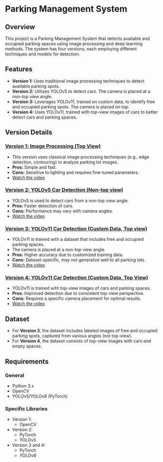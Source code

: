 # Parking Management System

## Overview
This project is a Parking Management System that detects available and occupied parking spaces using image processing and deep learning methods. The system has four versions, each employing different techniques and models for detection.

## Features
- **Version 1:** Uses traditional image processing techniques to detect available parking spots.
- **Version 2:** Utilizes YOLOv5 to detect cars. The camera is placed at a non-top view angle.
- **Version 3:** Leverages YOLOv11, trained on custom data, to identify free and occupied parking spots. The camera is placed on top.
- **Version 4:** Uses YOLOv11, trained with top-view images of cars to better detect cars and parking spaces.

## Version Details

### [Version 1: Image Processing (Top View)](https://github.com/karim-khaled-taha/Computer-Vision/tree/main/Computer-Vision/2.3-Parking_Management/by_image_processing)
- This version uses classical image processing techniques (e.g., edge detection, contouring) to analyze parking lot images.
- **Pros:** Simple and fast.
- **Cons:** Sensitive to lighting and requires fine-tuned parameters.
- [Watch the video](https://github.com/user-attachments/assets/76cfdc0a-7d6f-45c5-b77c-edd1f6447c83)


### [Version 2: YOLOv5 Car Detection (Non-top view)](https://github.com/karim-khaled-taha/Computer-Vision/tree/main/Computer-Vision/2.3-Parking_Management/by_Yolov5)
- YOLOv5 is used to detect cars from a non-top view angle.
- **Pros:** Faster detection of cars.
- **Cons:** Performance may vary with camera angles.
- [Watch the video](https://github.com/user-attachments/assets/aa195183-10b3-497d-92b2-ac23d166d873)



### [Version 3: YOLOv11 Car Detection (Custom Data, Top view)](https://github.com/karim-khaled-taha/Computer-Vision/tree/main/Computer-Vision/2.3-Parking_Management/BY_Yolov11_V1.0)
- YOLOv11 is trained with a dataset that includes free and occupied parking spaces.
- The camera is placed at a non-top view angle.
- **Pros:** Higher accuracy due to customized training data.
- **Cons:** Dataset-specific, may not generalize well to all parking lots.
- [Watch the video](https://github.com/user-attachments/assets/e2331997-a9b9-4468-9eea-b9a300c77f96)



### [Version 4: YOLOv11 Car Detection (Custom Data, Top View)](https://github.com/karim-khaled-taha/Computer-Vision/tree/main/Computer-Vision/2.3-Parking_Management/BY_Yolov11_V2.0)
- YOLOv11 is trained with top-view images of cars and parking spaces.
- **Pros:** Improved detection due to consistent top-view perspective.
- **Cons:** Requires a specific camera placement for optimal results.
- [Watch the video](https://github.com/user-attachments/assets/d97363d3-873c-41ec-a9ec-8f3a3abec53c)



## Dataset
- For **Version 3**, the dataset includes labeled images of free and occupied parking spots, captured from various angles (not top-view).
- For **Version 4**, the dataset consists of top-view images with cars and empty spaces.

## Requirements

### General
- Python 3.x
- OpenCV
- YOLOv5/YOLOv8 (PyTorch)

### Specific Libraries
- Version 1:
  - OpenCV
- Version 2:
  - PyTorch
  - YOLOv5
- Version 3 and 4:
  - PyTorch
  - YOLOv8


